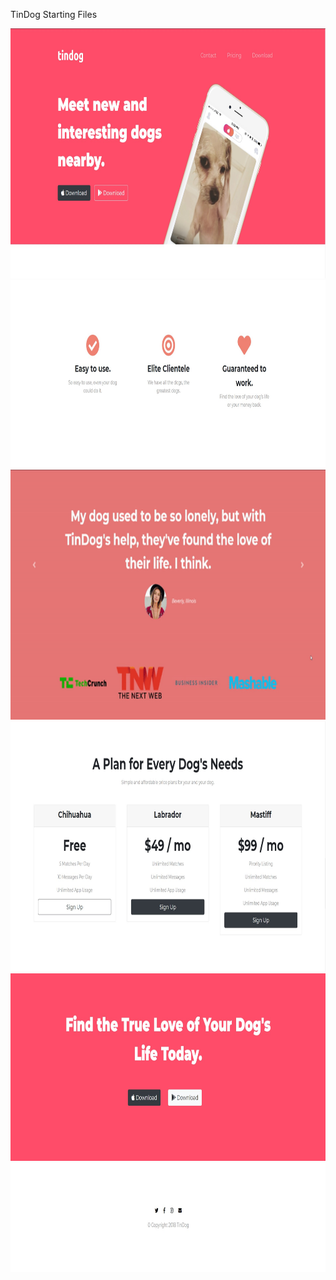 TinDog Starting Files

<img src="imgs/1.jpg" alt="Coder GIF" width="800" height="400">
<img src="imgs/2.jpg" alt="Coder GIF" width="800" height="300">
<img src="imgs/3rd.gif" alt="Coder GIF" width="800" height="400">
<img src="imgs/4.jpg" alt="Coder GIF" width="800" height="400">
<img src="imgs/5.jpg" alt="Coder GIF" width="800" height="300">
<img src="imgs/6.jpg" alt="Coder GIF" width="800" height="175">

